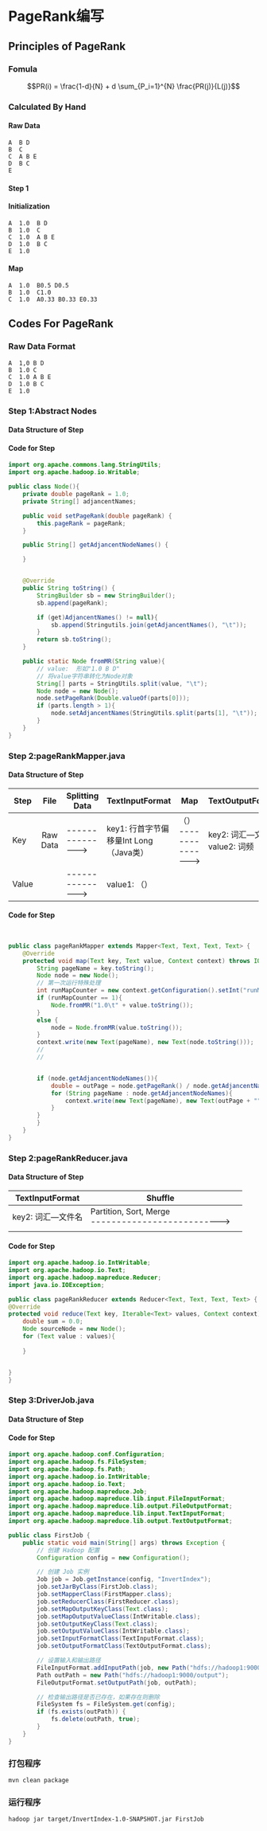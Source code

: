 # PageRank编写
## Principles of PageRank
### Fomula
$$PR(i) = \frac{1-d}{N} + d \sum_{P_i=1}^{N} \frac{PR(j)}{L(j)}$$


### Calculated By Hand
#### Raw Data
```plaintext
A  B D
B  C
C  A B E
D  B C
E  
```
#### Step 1
#### Initialization
```plaintext
A  1.0  B D
B  1.0  C
C  1.0  A B E
D  1.0  B C
E  1.0
```
#### Map
```plaintext
A  1.0  B0.5 D0.5
B  1.0  C1.0
C  1.0  A0.33 B0.33 E0.33
```
## Codes For PageRank
### Raw Data Format
```plaintext
A  1,0 B D
B  1.0 C
C  1.0 A B E
D  1.0 B C
E  1.0
```
### Step 1:Abstract Nodes
#### Data Structure of Step
#### Code for Step
```java
import org.apache.commons.lang.StringUtils;
import org.apache.hadoop.io.Writable;

public class Node(){
    private double pageRank = 1.0;
    private String[] adjancentNames;

    public void setPageRank(double pageRank) {
        this.pageRank = pageRank;
    }

    public String[] getAdjancentNodeNames() {

    }


    @Override
    public String toString() {
        StringBuilder sb = new StringBuilder();
        sb.append(pageRank);

        if (get)AdjancentNames() != null){
            sb.append(Stringutils.join(getAdjancentNames(), "\t"));
        }
        return sb.toString();
    }

    public static Node fromMR(String value){
        // value:  形如"1.0 B D"
        // 将value字符串转化为Node对象
        String[] parts = StringUtils.split(value, "\t");
        Node node = new Node();
        node.setPageRank(Double.valueOf(parts[0]));
        if (parts.length > 1){
            node.setAdjancentNames(StringUtils.split(parts[1], "\t"));
        }
    }
}
```


### Step 2:pageRankMapper.java
#### Data Structure of Step
|   Step   | File     | Splitting Data | TextInputFormat                                    | Map                        | TextOutputFormat                    |
|-------------|:--------:|----------------|---------------------------------------------------|----------------------------|------------------------------------|
|Key| Raw Data | ---------------> | key1: 行首字节偏移量Int Long（Java类）<br> | （）<br>---------------> | key2: 词汇—文件名<br>value2: 词频  |
|Value|      | ---------------> | value1: （）

#### Code for Step
```java


public class pageRankMapper extends Mapper<Text, Text, Text, Text> {
    @Override
    protected void map(Text key, Text value, Context context) throws IOException, InterruptedException {
        String pageName = key.toString();
        Node node = new Node();
        // 第一次运行特殊处理
        int runMapCounter = new context.getConfiguration().setInt("runMapCounter", 1);
        if (runMapCounter == 1){
            Node.fromMR("1.0\t" + value.toString());
        }
        else {
            node = Node.fromMR(value.toString());
        }
        context.write(new Text(pageName), new Text(node.toString()));
        //
        //


        if (node.getAdjancentNodeNames()){
            double = outPage = node.getPageRank() / node.getAdjancentNames().length;
            for (String pageName : node.getAdjancentNodeNames){
                context.write(new Text(pageName), new Text(outPage + ""));
            }
        }
        }
    }
}
```

### Step 2:pageRankReducer.java
#### Data Structure of Step
| TextInputFormat | Shuffle ||
|---------------|----------| --------- |
| key2: 词汇—文件名<br> | Partition, Sort, Merge <br>--------------------------> |   |
||||

#### Code for Step
```java
import org.apache.hadoop.io.IntWritable;
import org.apache.hadoop.io.Text;
import org.apache.hadoop.mapreduce.Reducer;
import java.io.IOException;

public class pageRankReducer extends Reducer<Text, Text, Text, Text> {
@Override
protected void reduce(Text key, Iterable<Text> values, Context context) throws IOException, InterruptedException {
    double sum = 0.0;
    Node sourceNode = new Node();
    for (Text value : values){
        
    }


}
}
```


### Step 3:DriverJob.java

#### Data Structure of Step

#### Code for Step
```java
import org.apache.hadoop.conf.Configuration;
import org.apache.hadoop.fs.FileSystem;
import org.apache.hadoop.fs.Path;
import org.apache.hadoop.io.IntWritable;
import org.apache.hadoop.io.Text;
import org.apache.hadoop.mapreduce.Job;
import org.apache.hadoop.mapreduce.lib.input.FileInputFormat;
import org.apache.hadoop.mapreduce.lib.output.FileOutputFormat;
import org.apache.hadoop.mapreduce.lib.input.TextInputFormat;
import org.apache.hadoop.mapreduce.lib.output.TextOutputFormat;

public class FirstJob {
    public static void main(String[] args) throws Exception {
        // 创建 Hadoop 配置
        Configuration config = new Configuration();

        // 创建 Job 实例
        Job job = Job.getInstance(config, "InvertIndex");
        job.setJarByClass(FirstJob.class);
        job.setMapperClass(FirstMapper.class);
        job.setReducerClass(FirstReducer.class);
        job.setMapOutputKeyClass(Text.class);
        job.setMapOutputValueClass(IntWritable.class);
        job.setOutputKeyClass(Text.class);
        job.setOutputValueClass(IntWritable.class);
        job.setInputFormatClass(TextInputFormat.class);
        job.setOutputFormatClass(TextOutputFormat.class);

        // 设置输入和输出路径
        FileInputFormat.addInputPath(job, new Path("hdfs://hadoop1:9000/input/docs"));
        Path outPath = new Path("hdfs://hadoop1:9000/output");
        FileOutputFormat.setOutputPath(job, outPath);

        // 检查输出路径是否已存在，如果存在则删除
        FileSystem fs = FileSystem.get(config);
        if (fs.exists(outPath)) {
            fs.delete(outPath, true);
        }
    }
}
```


### 打包程序
```bash
mvn clean package
```

### 运行程序
```bash
hadoop jar target/InvertIndex-1.0-SNAPSHOT.jar FirstJob
```
